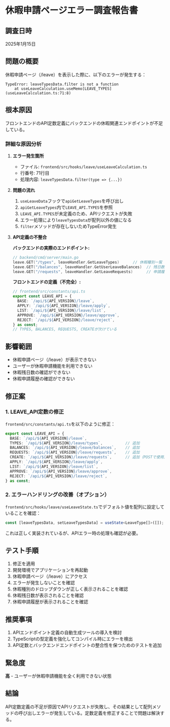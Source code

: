 # 休暇申請ページエラー調査報告書

## 調査日時
2025年1月15日

## 問題の概要
休暇申請ページ（/leave）を表示した際に、以下のエラーが発生する：
```
TypeError: leaveTypesData.filter is not a function
    at useLeaveCalculation.useMemo[LEAVE_TYPES] (useLeaveCalculation.ts:71:8)
```

## 根本原因
フロントエンドのAPI定数定義にバックエンドの休暇関連エンドポイントが不足している。

### 詳細な原因分析

1. **エラー発生箇所**
   - ファイル: `frontend/src/hooks/leave/useLeaveCalculation.ts`
   - 行番号: 71行目
   - 処理内容: `leaveTypesData.filter(type => {...})`

2. **問題の流れ**
   1. `useLeaveData`フックで`apiGetLeaveTypes`を呼び出し
   2. `apiGetLeaveTypes`内で`LEAVE_API.TYPES`を参照
   3. `LEAVE_API.TYPES`が未定義のため、APIリクエストが失敗
   4. エラー処理により`leaveTypesData`が配列以外の値になる
   5. `filter`メソッドが存在しないためTypeError発生

3. **API定義の不整合**
   
   **バックエンドの実際のエンドポイント:**
   ```go
   // backend/cmd/server/main.go
   leave.GET("/types", leaveHandler.GetLeaveTypes)      // 休暇種別一覧
   leave.GET("/balances", leaveHandler.GetUserLeaveBalances)  // 残日数
   leave.GET("/requests", leaveHandler.GetLeaveRequests)      // 申請履歴
   ```

   **フロントエンドの定義（不完全）:**
   ```typescript
   // frontend/src/constants/api.ts
   export const LEAVE_API = {
     BASE: `/api/${API_VERSION}/leave`,
     APPLY: `/api/${API_VERSION}/leave/apply`,
     LIST: `/api/${API_VERSION}/leave/list`,
     APPROVE: `/api/${API_VERSION}/leave/approve`,
     REJECT: `/api/${API_VERSION}/leave/reject`,
   } as const;
   // TYPES, BALANCES, REQUESTS, CREATEが欠けている
   ```

## 影響範囲
- 休暇申請ページ（/leave）が表示できない
- ユーザーが休暇申請機能を利用できない
- 休暇残日数の確認ができない
- 休暇申請履歴の確認ができない

## 修正案

### 1. LEAVE_API定数の修正
`frontend/src/constants/api.ts`を以下のように修正：

```typescript
export const LEAVE_API = {
  BASE: `/api/${API_VERSION}/leave`,
  TYPES: `/api/${API_VERSION}/leave/types`,          // 追加
  BALANCES: `/api/${API_VERSION}/leave/balances`,    // 追加
  REQUESTS: `/api/${API_VERSION}/leave/requests`,    // 追加
  CREATE: `/api/${API_VERSION}/leave/requests`,      // 追加（POSTで使用）
  APPLY: `/api/${API_VERSION}/leave/apply`,
  LIST: `/api/${API_VERSION}/leave/list`,
  APPROVE: `/api/${API_VERSION}/leave/approve`,
  REJECT: `/api/${API_VERSION}/leave/reject`,
} as const;
```

### 2. エラーハンドリングの改善（オプション）
`frontend/src/hooks/leave/useLeaveState.ts`でデフォルト値を配列に設定していることを確認：

```typescript
const [leaveTypesData, setLeaveTypesData] = useState<LeaveType[]>([]);
```

これは正しく実装されているが、APIエラー時の処理も確認が必要。

## テスト手順
1. 修正を適用
2. 開発環境でアプリケーションを再起動
3. 休暇申請ページ（/leave）にアクセス
4. エラーが発生しないことを確認
5. 休暇種別のドロップダウンが正しく表示されることを確認
6. 休暇残日数が表示されることを確認
7. 休暇申請履歴が表示されることを確認

## 推奨事項
1. APIエンドポイント定義の自動生成ツールの導入を検討
2. TypeScriptの型定義を強化してコンパイル時にエラーを検出
3. API定数とバックエンドエンドポイントの整合性を保つためのテストを追加

## 緊急度
**高** - ユーザーが休暇申請機能を全く利用できない状態

## 結論
API定数定義の不足が原因でAPIリクエストが失敗し、その結果として配列メソッドの呼び出しエラーが発生している。定数定義を修正することで問題は解決する。